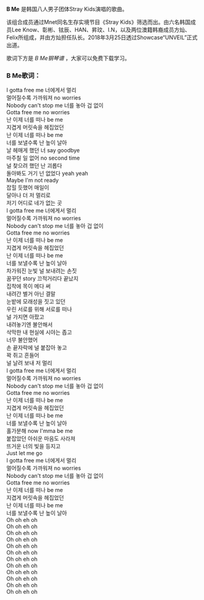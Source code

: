 

**B Me** 是韩国八人男子团体Stray Kids演唱的歌曲。

该组合成员通过Mnet同名生存实境节目《Stray Kids》筛选而出。由六名韩国成员Lee
Know、彰彬、铉辰、HAN、昇玟、I.N，以及两位澳籍韩裔成员方灿、Felix所组成，并由方灿担任队长。2018年3月25日透过Showcase“UNVEIL”正式出道。

歌词下方是 _B Me钢琴谱_ ，大家可以免费下载学习。

### B Me歌词：

I gotta free me 너에게서 멀리  
멀어질수록 가까워져 no worries  
Nobody can't stop me 너를 놓아 겁 없이  
Gotta free me no worries  
난 이제 너를 떠나 be me  
지겹게 머릿속을 헤집었던  
난 이제 너를 떠나 be me  
너를 보낼수록 난 높이 날아  
날 헤매게 했던 너 say goodbye  
마주칠 일 없어 no second time  
널 찾으려 했던 난 괴롭다  
돌아봐도 거기 넌 없었다 yeah yeah  
Maybe I'm not ready  
잡힐 듯했어 매일이  
달아나 더 저 멀리로  
저기 어디로 네가 없는 곳  
I gotta free me 너에게서 멀리  
멀어질수록 가까워져 no worries  
Nobody can't stop me 너를 놓아 겁 없이  
Gotta free me no worries  
난 이제 너를 떠나 be me  
지겹게 머릿속을 헤집었던  
난 이제 너를 떠나 be me  
너를 보낼수록 난 높이 날아  
차가워진 눈빛 널 보내려는 손짓  
꿈꾸던 story 끄적거리다 끝났지  
집착에 목이 메다 써  
내려간 별거 아닌 결말  
눈밭에 모래성을 짓고 있던  
우린 서로를 위해 서로를 떠나  
널 가지면 아팠고  
내려놓기엔 불안해서  
삭막한 내 현실에 시야는 좁고  
너무 불안했어  
손 끝자락에 널 붙잡아 놓고  
꽉 쥐고 흔들어  
널 날려 보내 저 멀리  
I gotta free me 너에게서 멀리  
멀어질수록 가까워져 no worries  
Nobody can't stop me 너를 놓아 겁 없이  
Gotta free me no worries  
난 이제 너를 떠나 be me  
지겹게 머릿속을 헤집었던  
난 이제 너를 떠나 be me  
너를 보낼수록 난 높이 날아  
홀가분해 now I'mma be me  
붙잡았던 아쉬운 마음도 사라져  
뜨거운 너의 빛을 등지고  
Just let me go  
I gotta free me 너에게서 멀리  
멀어질수록 가까워져 no worries  
Nobody can't stop me 너를 놓아 겁 없이  
Gotta free me no worries  
난 이제 너를 떠나 be me  
지겹게 머릿속을 헤집었던  
난 이제 너를 떠나 be me  
너를 보낼수록 난 높이 날아  
Oh oh eh oh  
Oh oh eh oh  
Oh oh eh oh  
Oh oh eh oh  
Oh oh eh oh  
Oh oh eh oh  
Oh oh eh oh  
Oh oh eh oh  
Oh oh eh oh  
Oh oh eh oh  
Oh oh eh oh  
Oh oh eh oh

